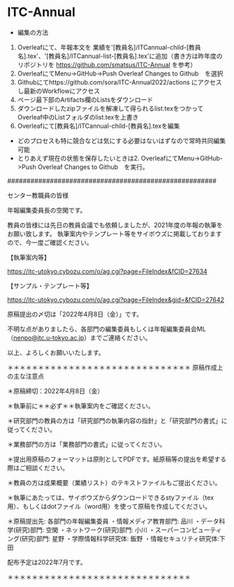 # ITC-Annual

- 編集の方法
1. Overleafにて、年報本文を 業績を'[教員名]/ITCannual-child-[教員名].tex'、'[教員名]/ITCannual-list-[教員名].tex'に追加（書き方は昨年度のリポジトリを https://github.com/smatsus/ITC-Annual を参考）
2. OverleafにてMenu->GitHub->Push Overleaf Changes to Github　を選択 
3. Githubにてhttps://github.com/sora/ITC-Annual2022/actions にアクセスし最新のWorkflowにアクセス
4. ページ最下部のArtifacts欄のListsをダウンロード
5. ダウンロードしたzipファイルを解凍して得られるlist.texをつかってOverleaf中のListフォルダのlist.texを上書き
6. Overleafにて[教員名]/ITCannual-child-[教員名].texを編集

- どのプロセスも特に競合などは気にする必要はないはずなので常時共同編集可能
- とりあえず現在の状態を保存したいときは2. OverleafにてMenu->GitHub->Push Overleaf Changes to Github　を実行。


######################################################

センター教職員の皆様

年報編集委員長の空閑です。

教員の皆様には先日の教員会議でも依頼しましたが、2021年度の年報の執筆をお願い致します。
執筆案内やテンプレート等をサイボウズに掲載しておりますので、今一度ご確認ください。

【執筆案内等】

https://itc-utokyo.cybozu.com/o/ag.cgi?page=FileIndex&fCID=27634

【サンプル・テンプレート等】

https://itc-utokyo.cybozu.com/o/ag.cgi?page=FileIndex&gid=&fCID=27642

原稿提出の〆切は「2022年4月8日（金）」です。

不明な点がありましたら、各部門の編集委員もしくは年報編集委員会ML（nenpo@itc.u-tokyo.ac.jp）までご連絡ください。

以上、よろしくお願いいたします。

＊＊＊＊＊＊＊＊＊＊＊＊＊＊＊＊＊＊＊＊＊＊＊＊＊＊＊＊＊＊
原稿作成上の主な注意点

＊原稿締切：2022年4月8日（金）

＊執筆前に＊＊必ず＊＊執筆案内をご確認ください。

＊研究部門の教員の方は「研究部門の執筆内容の指針」と「研究部門の書式」に従ってください。

＊業務部門の方は「業務部門の書式」に従ってください。

＊提出用原稿のフォーマットは原則としてPDFです。紙原稿等の提出を希望する際はご相談ください。

＊教員の方は成果概要（業績リスト）のテキストファイルもご提出ください。

＊執筆にあたっては、サイボウズからダウンロードできるstyファイル（tex用）、もしくはdotファイル（word用）を使って原稿を作成してください。

＊原稿提出先: 各部門の年報編集委員
・情報メディア教育部門: 品川
・データ科学(研究)部門: 空閑
・ネットワーク(研究)部門: 小川
・スーパーコンピューティング(研究)部門: 星野
・学際情報科学研究体: 飯野
・情報セキュリティ研究体:下田

配布予定は2022年7月です。

＊＊＊＊＊＊＊＊＊＊＊＊＊＊＊＊＊＊＊＊＊＊＊＊＊＊＊＊＊＊  